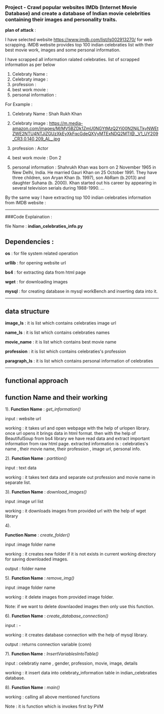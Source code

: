 ### Project - Crawl popular websites IMDb (Internet Movie Database) and create a database of Indian movie celebrities containing their images and personality traits.

**plan of attack** :

I have selected website https://www.imdb.com/list/ls002913270/ for web scrapping. 
IMDB website provides top 100 indian celebraties list with their best movie work, images and some personal information.

I have scrapped all  information ralated celebraties. 
list of scrapped information as per below

1) Celebraty Name :
2) Celebraty image :
3) profession :
4) best work movie :
5) personal information :

For Example :

1) Celebraty Name : Shah Rukh Khan

2) Celebraty image : https://m.media-amazon.com/images/M/MV5BZDk1ZmU0NGYtMzQ2Yi00N2NjLTkyNWEtZWE2NTU4NTJiZGUzXkEyXkFqcGdeQXVyMTExNDQ2MTI@._V1_UY209_CR3,0,140,209_AL_.jpg

3) profession : Actor

4) best work movie : Don 2

5) personal information : Shahrukh Khan was born on 2 November 1965 in New Delhi, India. He married Gauri Khan on 25 October 1991. They have three children, son Aryan Khan (b. 1997), son AbRam (b.2013) and daughter Suhana (b. 2000). Khan started out his career by appearing in several television serials during 1988-1990. ...

By the same way I have extracting top 100 indian celebraties information from IMDB website :

****************************************************************************************************************************************

###Code Explaination :

file Name : **indian_celebraties_info.py**

## Dependencies :

**os** : for file system related operation

**urllib** : for opening website url

**bs4** : for extracting data from html page

**wget** : for downloading images

**mysql** : for creating database in mysql workBench and inserting data into it.

****************************************************************************************************************************************

## data structure

**image_ls** : it is list which contains celebraties image url

**name_ls** : it is list which contains celebraties names

**movie_name** : it is list which contains best movie name 

**profession** : it is list which contains celebraties's profession

**paragraph_ls** : it is list which contains personal information of celebraties


****************************************************************************************************************************************
## functional approach

## function Name  and their working
1).
**Function Name** : *get_information()*

input : website url

working : it takes url and open webpage with the help of urlopen library. once url opens it brings data in html format.
then with the help of BeautifulSoup from bs4 library we have read data and extract important information from raw html page.
extracted information is : celebraties's name , their movie name, their profession , image url, personal info.

2). 
**Function Name** : *partition()*

input : text data

working : it takes text data and separate out profession and movie name in separate list.

3).
**Function Name** : *download_images()*

input :image url list

working : it downloads images from provided url with the help of wget library

4).

**Function Name** : *create_folder()*

input :image folder name

working : it creates new folder if it is not exists in current working directory for saving downloaded images. 

output : folder name


5).
**Function Name** : *remove_img()*

input :image folder name

working : it delete images from provided image folder.

Note: if we want to delete downlaoded images  then only use this function.


6).
**Function Name** : *create_database_connection()*

input : -

working : it creates database connection with the help of mysql library.

output : returns connection variable (conn)


7).
**Function Name** : *InsertVariablesIntoTable()*

input : celebratiy name , gender, profession, movie, image, details

working : it insert data into celebraty_information table in indian_celebraties database.

8).
**Function Name** : *main()*

working : calling all above mentioned functions 

Note : it is function which is invokes first by PVM








